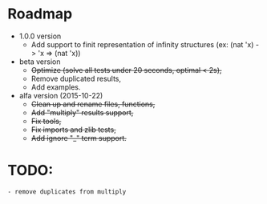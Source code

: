 # Roadmap

* 1.0.0 version
    * Add support to finit representation of infinity structures (ex: (nat 'x) -> 'x => (nat 'x))    
* beta version
    * ~~Optimize (solve all tests under 20 seconds, optimal < 2s),~~
    * Remove duplicated results,
    * Add examples.
* alfa version (2015-10-22)
    * ~~Clean up and rename files, functions,~~
    * ~~Add "multiply" results support,~~
    * ~~Fix tools,~~
    * ~~Fix imports and zlib tests,~~
    * ~~Add ignore "_" term support.~~


# TODO:
    - remove duplicates from multiply

